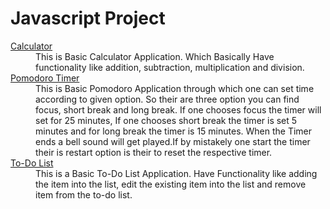 <h1>Javascript Project</h1>

<dl>
  <dt><a href="https://pawargithub.github.io/javascript-multi-project-repo/Day_1_Calculator">Calculator</a></dt>
  <dd>This is Basic Calculator Application. Which Basically Have functionality like addition, subtraction, multiplication and division.</dd>
  <dt><a href="https://pawargithub.github.io/javascript-multi-project-repo/Day_2_Pomodoro_countdown">Pomodoro Timer</a></dt>
  <dd>This is Basic Pomodoro Application through which one can set time according to given option. So their are three option you can find focus, short break and long break. If one chooses focus the timer will set for 25 minutes, If one chooses short break the timer is set 5 minutes and for long break the timer is 15 minutes. When the Timer ends a bell sound will get played.If 
 by mistakely one start the timer their is restart option is their to reset the respective timer.</dd>
  <dt><a href="https://pawargithub.github.io/javascript-multi-project-repo/Day_3_To-Do_List">To-Do List</a></dt>
  <dd>This is a Basic To-Do List Application. Have Functionality like adding the item into the list, edit the existing item into the list and remove item from the to-do list.</dd>
</dl>
